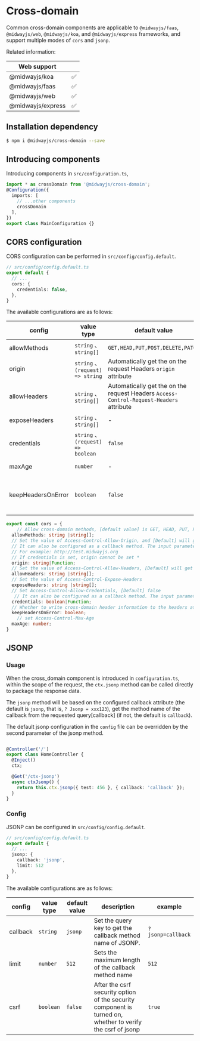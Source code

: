 # Cross-domain

Common cross-domain components are applicable to `@midwayjs/faas`, `@midwayjs/web`, `@midwayjs/koa`, and `@midwayjs/express` frameworks, and support multiple modes of `cors` and `jsonp`.

Related information:

| Web support |      |
| ----------------- | ---- |
| @midwayjs/koa | ✅ |
| @midwayjs/faas | ✅ |
| @midwayjs/web | ✅ |
| @midwayjs/express | ✅ |



## Installation dependency

```bash
$ npm i @midwayjs/cross-domain --save
```

## Introducing components

Introducing components in `src/configuration.ts`,

```typescript
import * as crossDomain from '@midwayjs/cross-domain';
@Configuration({
  imports: [
    // ...other components
    crossDomain
  ],
})
export class MainConfiguration {}
```


## CORS configuration

CORS configuration can be performed in `src/config/config.default`.

```typescript
// src/config/config.default.ts
export default {
  // ...
  cors: {
    credentials: false,
  },
}
```

The available configurations are as follows:


| config | value type | default value | description | example |
| --- | --- | --- | --- | --- |
| allowMethods | `string` 、`string[]` | `GET,HEAD,PUT,POST,DELETE,PATCH` | allowCrossDomainMethods | `GET,POST`、`['GET', 'POST']` |
| origin | `string` 、`(request) => string` | Automatically get the on the request Headers `origin` attribute | Set `Access-Control-Allow-Origin` value | `http://test.midwayjs.org`、`*` |
| allowHeaders | `string` 、`string[]`| Automatically get the on the request Headers `Access-Control-Request-Headers` attribute |  Set `Access-Control-Allow-Headers` value | `Content-Type` |
| exposeHeaders | `string` 、`string[]`| - |  Set `Access-Control-Expose-Headers` value |  |
| credentials | `string` 、`(request) => boolean`| `false` |  Set `Access-Control-Allow-Credentials` value | `true` |
| maxAge | `number`| - |  value `Access-Control-Max-Age` Value | |
| keepHeadersOnError | `boolean`| `false` |  Whether to write cross-domain header information to the error pair's headers attribute when executing an error | `true` |


```typescript
export const cors = {
	// Allow cross-domain methods, [default value] is GET, HEAD, PUT, POST, DELETE, PATCH
  allowMethods: string |string[];
  // Set the value of Access-Control-Allow-Origin, and [Default] will get the origin on the request header
  // It can also be configured as a callback method. The input parameter is request and the origin value needs to be returned.
  // For example: http://test.midwayjs.org
  // If credentials is set, origin cannot be set *
  origin: string|Function;
  // Set the value of Access-Control-Allow-Headers, [Default] will get Access-Control-Request-Headers on the request head
  allowHeaders: string |string[];
  // Set the value of Access-Control-Expose-Headers
  exposeHeaders: string |string[];
  // Set Access-Control-Allow-Credentials, [Default] false
   // It can also be configured as a callback method. The input parameter is request and the return value is true or false.
  credentials: boolean|Function;
  // Whether to write cross-domain header information to the headers attribute of the error pair when an error is reported, [default value] false
  keepHeadersOnError: boolean;
	// set Access-Control-Max-Age
  maxAge: number;
}
```


## JSONP
### Usage
When the cross_domain component is introduced in `configuration.ts`, within the scope of the request, the `ctx.jsonp` method can be called directly to package the response data.

The `jsonp` method will be based on the configured callback attribute (the default is `jsonp`, that is, `? Jsonp = xxx123`), get the method name of the callback from the requested query[callback] (if not, the default is `callback`).

The default jsonp configuration in the `config` file can be overridden by the second parameter of the jsonp method.

```typescript

@Controller('/')
export class HomeController {
  @Inject()
  ctx;

  @Get('/ctx-jsonp')
  async ctxJsonp() {
    return this.ctx.jsonp({ test: 456 }, { callback: 'callback' });
  }
}
```

### Config

JSONP can be configured in `src/config/config.default`.

```typescript
// src/config/config.default.ts
export default {
  // ...
  jsonp: {
    callback: 'jsonp',
    limit: 512
  },
}
```

The available configurations are as follows:

| config | value type | default value | description | example |
| --- | --- | --- | --- | --- |
| callback | `string` | `jsonp` | Set the query key to get the callback method name of JSONP. | `?jsonp=callback` |
| limit | `number` | `512` | Sets the maximum length of the callback method name | `512` |
| csrf | `boolean`| `false` | After the csrf security option of the security component is turned on, whether to verify the csrf of jsonp | `true` |
